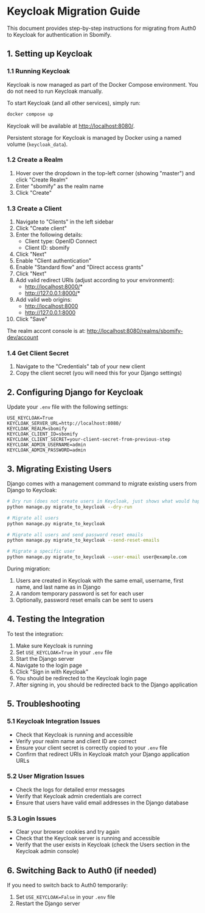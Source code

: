 # Keycloak Migration Guide

This document provides step-by-step instructions for migrating from Auth0 to Keycloak for authentication in Sbomify.

## 1. Setting up Keycloak

### 1.1 Running Keycloak

Keycloak is now managed as part of the Docker Compose environment. You do not need to run Keycloak manually.

To start Keycloak (and all other services), simply run:

```bash
docker compose up
```

Keycloak will be available at <http://localhost:8080/>.

Persistent storage for Keycloak is managed by Docker using a named volume (`keycloak_data`).

### 1.2 Create a Realm

1. Hover over the dropdown in the top-left corner (showing "master") and click "Create Realm"
2. Enter "sbomify" as the realm name
3. Click "Create"

### 1.3 Create a Client

1. Navigate to "Clients" in the left sidebar
2. Click "Create client"
3. Enter the following details:
   - Client type: OpenID Connect
   - Client ID: sbomify
4. Click "Next"
5. Enable "Client authentication"
6. Enable "Standard flow" and "Direct access grants"
7. Click "Next"
8. Add valid redirect URIs (adjust according to your environment):
   - <http://localhost:8000/>*
   - <http://127.0.0.1:8000/>*
9. Add valid web origins:
   - <http://localhost:8000>
   - <http://127.0.0.1:8000>
10. Click "Save"

The realm accont console is at: <http://localhost:8080/realms/sbomify-dev/account>

### 1.4 Get Client Secret

1. Navigate to the "Credentials" tab of your new client
2. Copy the client secret (you will need this for your Django settings)

## 2. Configuring Django for Keycloak

Update your `.env` file with the following settings:

```env
USE_KEYCLOAK=True
KEYCLOAK_SERVER_URL=http://localhost:8080/
KEYCLOAK_REALM=sbomify
KEYCLOAK_CLIENT_ID=sbomify
KEYCLOAK_CLIENT_SECRET=your-client-secret-from-previous-step
KEYCLOAK_ADMIN_USERNAME=admin
KEYCLOAK_ADMIN_PASSWORD=admin
```

## 3. Migrating Existing Users

Django comes with a management command to migrate existing users from Django to Keycloak:

```bash
# Dry run (does not create users in Keycloak, just shows what would happen)
python manage.py migrate_to_keycloak --dry-run

# Migrate all users
python manage.py migrate_to_keycloak

# Migrate all users and send password reset emails
python manage.py migrate_to_keycloak --send-reset-emails

# Migrate a specific user
python manage.py migrate_to_keycloak --user-email user@example.com
```

During migration:

1. Users are created in Keycloak with the same email, username, first name, and last name as in Django
2. A random temporary password is set for each user
3. Optionally, password reset emails can be sent to users

## 4. Testing the Integration

To test the integration:

1. Make sure Keycloak is running
2. Set `USE_KEYCLOAK=True` in your `.env` file
3. Start the Django server
4. Navigate to the login page
5. Click "Sign in with Keycloak"
6. You should be redirected to the Keycloak login page
7. After signing in, you should be redirected back to the Django application

## 5. Troubleshooting

### 5.1 Keycloak Integration Issues

- Check that Keycloak is running and accessible
- Verify your realm name and client ID are correct
- Ensure your client secret is correctly copied to your `.env` file
- Confirm that redirect URIs in Keycloak match your Django application URLs

### 5.2 User Migration Issues

- Check the logs for detailed error messages
- Verify that Keycloak admin credentials are correct
- Ensure that users have valid email addresses in the Django database

### 5.3 Login Issues

- Clear your browser cookies and try again
- Check that the Keycloak server is running and accessible
- Verify that the user exists in Keycloak (check the Users section in the Keycloak admin console)

## 6. Switching Back to Auth0 (if needed)

If you need to switch back to Auth0 temporarily:

1. Set `USE_KEYCLOAK=False` in your `.env` file
2. Restart the Django server
